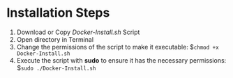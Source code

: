 Installation Steps
==================

1. Download or Copy _Docker-Install.sh_ Script
2. Open directory in Terminal
3. Change the permissions of the script to make it executable: $`chmod +x Docker-Install.sh`
4. Execute the script with **sudo** to ensure it has the necessary permissions: $`sudo ./Docker-Install.sh`
